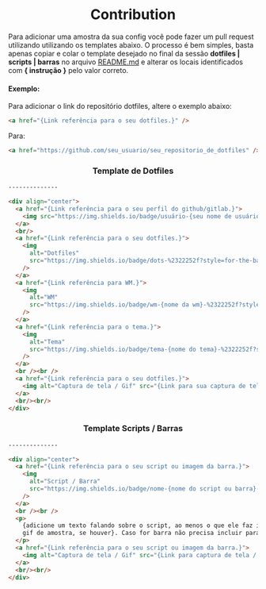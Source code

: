 <h1 align="center">Contribution</h1>

<p>
    Para adicionar uma amostra da sua config você pode fazer um pull request utilizando utilizando os templates abaixo. O processo é bem simples, basta apenas copiar e colar o template desejado no final da sessão <b>dotfiles | scripts | barras</b> no arquivo <a href="https://github.com/unixwmbr/unixwmbr/blob/master/README.md">README.md</a> e alterar os locais identificados com <b>{ instrução }</b> pelo valor correto.
</p>

<h4>Exemplo:</h4>

Para adicionar o link do repositório dotfiles, altere o exemplo abaixo:

```html
<a href="{Link referência para o seu dotfiles.}" />
```

Para:

```html
<a href="https://github.com/seu_usuario/seu_repositorio_de_dotfiles" />
```

<h3 align="center">Template de Dotfiles</h3>

```html
--------------

<div align="center">
  <a href="{Link referência para o seu perfil do github/gitlab.}">
    <img src="https://img.shields.io/badge/usuário-{seu nome de usuário}-%2322252f?style=for-the-badge" />
  </a>
  <br/>
  <a href="{Link referência para o seu dotfiles.}">
    <img
      alt="Dotfiles"
      src="https://img.shields.io/badge/dots-%2322252f?style=for-the-badge"
    />
  </a>
  <a href="{Link referência para WM.}">
    <img
      alt="WM"
      src="https://img.shields.io/badge/wm-{nome da wm}-%2322252f?style=for-the-badge"
    />
  </a>
  <a href="{Link referência para o tema.}">
    <img
      alt="Tema"
      src="https://img.shields.io/badge/tema-{nome do tema}-%2322252f?style=for-the-badge"
    />
  </a>
  <br /><br />
  <a href="{Link referência para o seu dotfiles.}">
    <img alt="Captura de tela / Gif" src="{Link para sua captura de tela / Gif}" />
  </a>
  <br/><br/>
</div>
```

<h3 align="center">Template Scripts / Barras</h3>

```html
--------------

<div align="center">
  <a href="{Link referência para o seu script ou imagem da barra.}">
    <img
      alt="Script / Barra"
      src="https://img.shields.io/badge/nome-{nome do script ou barra}-%2322252f?style=for-the-badge"
    />
  </a>
  <br /><br />
  <p>
    {adicione um texto falando sobre o script, ao menos o que ele faz imagem ou
    gif de amostra, se houver}. Caso for barra não precisa incluir paragrafo.
  </p>
  <a href="{Link referência para o seu script ou imagem da barra.}">
    <img alt="Captura de tela / Gif" src="{Link para captura de tela / Gif}" />
  </a>
  <br/><br/>
</div>
```
